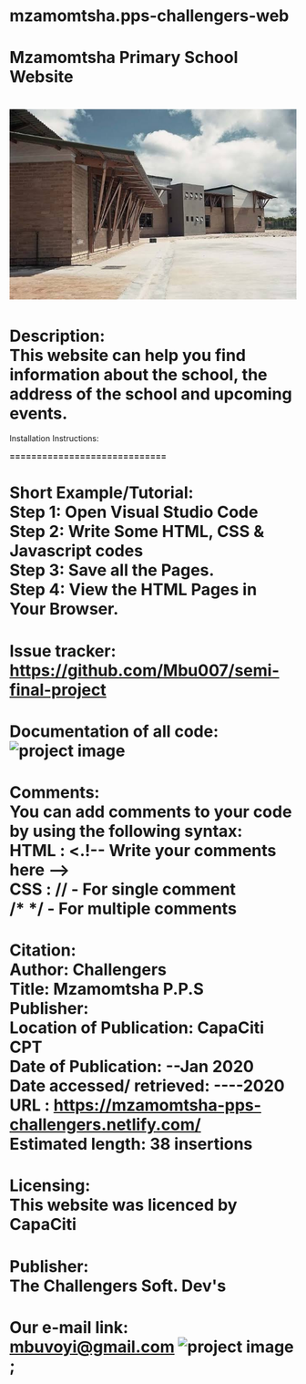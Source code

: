 # mzamomtsha.pps-challengers-web

# Mzamomtsha Primary School Website
![project image](primary.jfif)
==============================

Description:<br>
This website can help you find information about the school, the address of the school and upcoming events.
======================================================

Installation Instructions:<b>

=============================

Short Example/Tutorial:<br>
Step 1: Open Visual Studio Code<br>
Step 2: Write Some HTML, CSS & Javascript codes<br>
Step 3: Save all the Pages.<br>
Step 4: View the HTML Pages in Your Browser.
===========================================

Issue tracker:<br>
https://github.com/Mbu007/semi-final-project
============================================

Documentation of all code:
![project image](Screenshot.png)
================================

Comments:<br>
You can add comments to your code by using the following syntax:<br>
HTML :
<.!-- Write your comments here --><br>
CSS :
// - For single comment<br>
/* */ - For multiple comments
=============================

Citation:<br>
Author: Challengers<br>
Title: Mzamomtsha P.P.S<br>
Publisher: <br>
Location of Publication: CapaCiti CPT<br>
Date of Publication: --Jan 2020<br>
Date accessed/ retrieved: ----2020<br>
URL : https://mzamomtsha-pps-challengers.netlify.com/<br>
Estimated length: 38 insertions
===============================

Licensing:<br>
This website was licenced by CapaCiti
=====================================

Publisher:<br>
The Challengers Soft. Dev's
===========================

Our e-mail link:<br>
mbuvoyi@gmail.com
![project image](cd.jpg);
=========================
